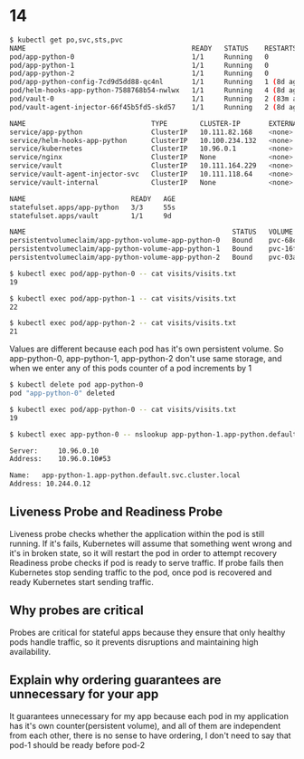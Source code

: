 # 14

```bash
$ kubectl get po,svc,sts,pvc
NAME                                         READY   STATUS    RESTARTS      AGE
pod/app-python-0                             1/1     Running   0             55s
pod/app-python-1                             1/1     Running   0             55s
pod/app-python-2                             1/1     Running   0             55s
pod/app-python-config-7cd9d5dd88-qc4nl       1/1     Running   1 (8d ago)    9d
pod/helm-hooks-app-python-7588768b54-nwlwx   1/1     Running   4 (8d ago)    18d
pod/vault-0                                  1/1     Running   2 (83m ago)   9d
pod/vault-agent-injector-66f45b5fd5-skd57    1/1     Running   2 (8d ago)    9d

NAME                               TYPE        CLUSTER-IP       EXTERNAL-IP   PORT(S)             AGE
service/app-python                 ClusterIP   10.111.82.168    <none>        8000/TCP            55s
service/helm-hooks-app-python      ClusterIP   10.100.234.132   <none>        8000/TCP            18d
service/kubernetes                 ClusterIP   10.96.0.1        <none>        443/TCP             18d
service/nginx                      ClusterIP   None             <none>        80/TCP              8d
service/vault                      ClusterIP   10.111.164.229   <none>        8200/TCP,8201/TCP   9d
service/vault-agent-injector-svc   ClusterIP   10.111.118.64    <none>        443/TCP             9d
service/vault-internal             ClusterIP   None             <none>        8200/TCP,8201/TCP   9d

NAME                          READY   AGE
statefulset.apps/app-python   3/3     55s
statefulset.apps/vault        1/1     9d

NAME                                                   STATUS   VOLUME                                     CAPACITY   ACCESS MODES   STORAGECLASS   VOLUMEATTRIBUTESCLASS   AGE
persistentvolumeclaim/app-python-volume-app-python-0   Bound    pvc-68c23367-edde-457a-9b8e-c8d11ff85f14   1Gi        RWO            standard       <unset>                 49m
persistentvolumeclaim/app-python-volume-app-python-1   Bound    pvc-16f8b51e-568f-46e6-a9bf-8c3e8799d089   1Gi        RWO            standard       <unset>                 49m
persistentvolumeclaim/app-python-volume-app-python-2   Bound    pvc-03a92d52-dd6f-4970-8eb1-c9d17095e258   1Gi        RWO            standard       <unset>                 49m
```

```bash
$ kubectl exec pod/app-python-0 -- cat visits/visits.txt
19

$ kubectl exec pod/app-python-1 -- cat visits/visits.txt
22

$ kubectl exec pod/app-python-2 -- cat visits/visits.txt
21
```

Values are different because each pod has it's own persistent volume. So app-python-0, app-python-1, app-python-2 don't use same storage, and when we enter any of this pods counter of a pod increments by 1

```bash
$ kubectl delete pod app-python-0
pod "app-python-0" deleted

$ kubectl exec pod/app-python-0 -- cat visits/visits.txt
19
```

```bash
$ kubectl exec app-python-0 -- nslookup app-python-1.app-python.default.svc.cluster.local

Server:		10.96.0.10
Address:	10.96.0.10#53

Name:	app-python-1.app-python.default.svc.cluster.local
Address: 10.244.0.12
```

## Liveness Probe and Readiness Probe

Liveness probe checks whether the application within the pod is still running. If it's fails, Kubernetes will assume that something went wrong and it's in broken state, so it will restart the pod in order to attempt recovery
Readiness probe checks if pod is ready to serve traffic. If probe fails then Kubernetes stop sending traffic to the pod, once pod is recovered and ready Kubernetes start sending traffic.

## Why probes are critical

Probes are critical for stateful apps because they ensure that only healthy pods handle traffic, so it prevents disruptions and maintaining high availability.

## Explain why ordering guarantees are unnecessary for your app

It guarantees unnecessary for my app because each pod in my application has it's own counter(persistent volume), and all of them are independent from each other, there is no sense to have ordering, I don't need to say that pod-1 should be ready before pod-2
